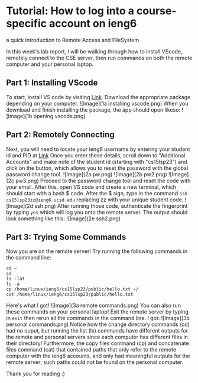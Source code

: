# Tutorial: How to log into a course-specific account on ieng6
a quick introduction to Remote Access and FileSystem

In this week's lab report, I will be walking through how to install VScode, remotely connect to the CSE server, then run commands on both the remote computer and your personal laptop.

## Part 1: Installing VScode
To start, install VS code by visiting [Link](https://code.visualstudio.com/download). Download the appropriate package depending on your computer.
![Image](1a installing vscode.png)
When you download and finish installing the package, the app should open likeso:
![Image](1b opening vscode.png)

## Part 2: Remotely Connecting
Next, you will need to locate your ieng6 username by entering your student id and PID at [Link](https://sdacs.ucsd.edu/~icc/index.php)
Once you enter these details, scroll down to "Additional Accounts" and make note of the student id (starting with "cs15lsp23") and click on the button, which allows you to reset the password with the global password change tool.
![Image](2a pw.png)
![Image](2b pw2.png)
![Image](2c pw3.png)
Proceed to the password change tool and reset the code with your email. After this, open VS code and create a new terminal, which should start with a bash $ code. After the $ sign, type in the command `ssh cs15lsp23zz@ieng6.ucsd.edu` replacing zz with your unique student code.
![Image](2d ssh.png)
After running those code, authenticate the fingerprint by typing `yes` which will log you onto the remote server. The output should look something like this:
![Image](2e ssh2.png)

## Part 3: Trying Some Commands
Now you are on the remote server! Try running the following commands in the command line:
```
cd ~
cd
ls -lat
ls -a
cp /home/linux/ieng6/cs15lsp23/public/hello.txt ~/
cat /home/linux/ieng6/cs15lsp23/public/hello.txt
```
Here's what I got!
![Image](3a remote commands.png)
You can also run these commands on your personal laptop! Exit the remote server by typing in `exit` then rerun all the commands in the command line. I got:
![Image](3b personal commands.png)
Notice how the change directory commands (cd) had no ouput, but running the list (ls) commands have different outputs for the remote and personal servers since each computer has different files in their directory! Furthermore, the copy files command (cp) and concatenate files command (cat) that contained paths that only refer to the remote computer with the ieng6 accounts, and only had meaningful outputs for the remote server; such paths could not be found on the personal computer.

Thank you for reading :)
